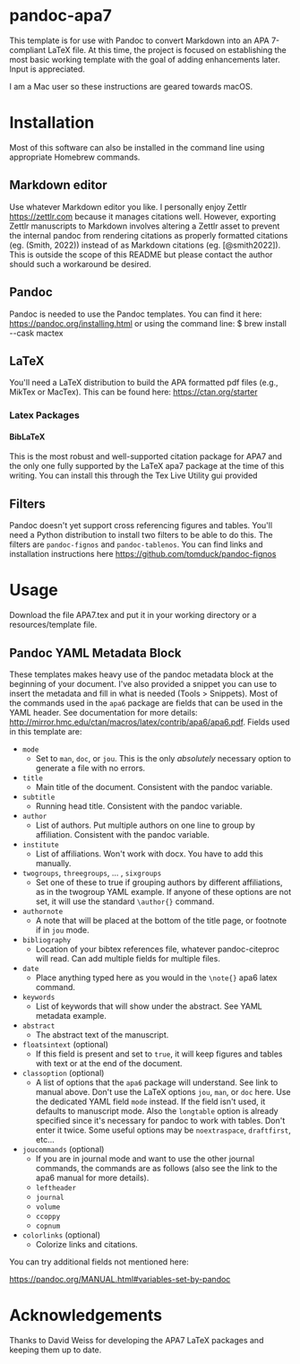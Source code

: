 # pandoc-apa7

This template is for use with Pandoc to convert Markdown into an APA 7-compliant LaTeX file. At this time, the project is focused on establishing the most basic working template with the goal of adding enhancements later. Input is appreciated.

I am a Mac user so these instructions are geared towards macOS.

# Installation

Most of this software can also be installed in the command line using appropriate Homebrew commands.

## Markdown editor

Use whatever Markdown editor you like. I personally enjoy Zettlr <https://zettlr.com> because it manages citations well. However, exporting Zettlr manuscripts to Markdown involves altering a Zettlr asset to prevent the internal pandoc from rendering citations as properly formatted citations (eg. (Smith, 2022)) instead of as Markdown citations (eg. [@smith2022]). This is outside the scope of this README but please contact the author should such a workaround be desired.

## Pandoc

Pandoc is needed to use the Pandoc templates. You can find it here: <https://pandoc.org/installing.html> or using the command line:
	$ brew install --cask mactex

## LaTeX

You'll need a LaTeX distribution to build the APA formatted pdf files (e.g., MikTex or MacTex). This can be found here: <https://ctan.org/starter>

### Latex Packages

#### BibLaTeX

This is the most robust and well-supported citation package for APA7 and the only one fully supported by the LaTeX apa7 package at the time of this writing. You can install this through the Tex Live Utility gui provided 

## Filters

Pandoc doesn't yet support cross referencing figures and tables. You'll need a Python distribution to install two filters to be able to do this. The filters are `pandoc-fignos` and `pandoc-tablenos`. You can find links and installation instructions here <https://github.com/tomduck/pandoc-fignos>

# Usage

Download the file APA7.tex and put it in your working directory or a resources/template file. 

## Pandoc YAML Metadata Block

These templates makes heavy use of the pandoc metadata block at the beginning of your document. I've also provided a snippet you can use to insert the metadata and fill in what is needed (Tools > Snippets). Most of the commands used in the `apa6` package are fields that can be used in the YAML header. See documentation for more details: <http://mirror.hmc.edu/ctan/macros/latex/contrib/apa6/apa6.pdf>. Fields used in this template are:

- `mode`
    - Set to `man`, `doc`, or `jou`. This is the only *absolutely* necessary option to generate a file with no errors.
- `title`
    - Main title of the document. Consistent with the pandoc variable.
- `subtitle`
    - Running head title. Consistent with the pandoc variable.
- `author`
    - List of authors. Put multiple authors on one line to group by affiliation. Consistent with the pandoc variable.
- `institute`
    - List of affiliations. Won't work with docx. You have to add this manually.
- `twogroups`, `threegroups`, ... , `sixgroups`
    - Set one of these to true if grouping authors by different affiliations, as in the twogroup YAML example. If anyone of these options are not set, it will use the standard `\author{}` command.
- `authornote`
    - A note that will be placed at the bottom of the title page, or footnote if in `jou` mode.
- `bibliography`
    - Location of your bibtex references file, whatever pandoc-citeproc will read. Can add multiple fields for multiple files.
- `date`
    - Place anything typed here as you would in the `\note{}` apa6 latex command.
- `keywords`
    - List of keywords that will show under the abstract. See YAML metadata example.
- `abstract`
    - The abstract text of the manuscript.
- `floatsintext` (optional)
    - If this field is present and set to `true`, it will keep figures and tables with text or at the end of the document.
- `classoption` (optional)
    - A list of options that the `apa6` package will understand. See link to manual above. Don't use the LaTeX options `jou`, `man`, or `doc` here. Use the dedicated YAML field `mode` instead. If the field isn't used, it defaults to manuscript mode. Also the `longtable` option is already specified since it's necessary for pandoc to work with tables. Don't enter it twice. Some useful options may be `noextraspace`, `draftfirst`, etc...
- `joucommands` (optional)
    - If you are in journal mode and want to use the other journal commands, the commands are as follows (also see the link to the apa6 manual for more details).
    - `leftheader`
    - `journal`
    - `volume`
    - `ccoppy`
    - `copnum`
- `colorlinks` (optional)
    - Colorize links and citations.

You can try additional fields not mentioned here:

<https://pandoc.org/MANUAL.html#variables-set-by-pandoc>

# Acknowledgements

Thanks to David Weiss for developing the APA7 LaTeX packages and keeping them up to date.
